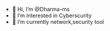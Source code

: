 - 👋 Hi, I’m @Dharma-ms
- 👀 I’m interested in Cyberscurity
- 🌱 I’m currently network,security tool

<!---
Dharma-ms/Dharma-ms is a ✨ special ✨ repository because its `README.md` (this file) appears on your GitHub profile.
You can click the Preview link to take a look at your changes.
--->

